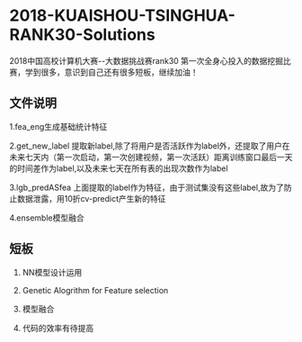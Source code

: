 # 2018-KUAISHOU-TSINGHUA-RANK30-Solutions

2018中国高校计算机大赛--大数据挑战赛rank30
第一次全身心投入的数据挖掘比赛，学到很多，意识到自己还有很多短板，继续加油！

## 文件说明

 1.fea_eng生成基础统计特征
 
 2.get_new_label 提取新label,除了将用户是否活跃作为label外，还提取了用户在未来七天内（第一次启动，第一次创建视频，第一次活跃）距离训练窗口最后一天的时间差作为label,以及未来七天在所有表的出现次数作为label
 
 3.lgb_predASfea 上面提取的label作为特征，由于测试集没有这些label,故为了防止数据泄露，用10折cv-predict产生新的特征
 
 4.ensemble模型融合

## 短板
 1. NN模型设计运用
 
 2. Genetic Alogrithm for Feature selection
 
 3. 模型融合
 
 4. 代码的效率有待提高
